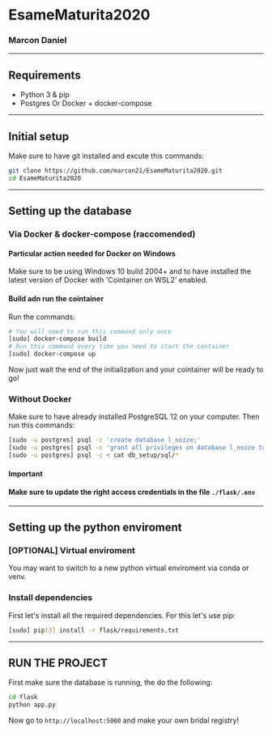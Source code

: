 # EsameMaturita2020
### Marcon Daniel
---
## Requirements
- Python 3 & pip
- Postgres Or Docker + docker-compose
---
## Initial setup
Make sure to have git installed and excute this commands:
```sh
git clone https://github.com/marcon21/EsameMaturita2020.git
cd EsameMaturita2020
```

---
## Setting up the database
### Via Docker & docker-compose (raccomended)
#### Particular action needed for Docker on Windows
Make sure to be using Windows 10 build 2004+ and to have installed the latest version of Docker with 'Cointainer on WSL2' enabled.
#### Build adn run the cointainer
Run the commands:
```sh
# You will need to run this command only once
[sudo] docker-compose build
# Run this command every time you need to start the container
[sudo] docker-compose up
```
Now just wait the end of the initialization and your cointainer will be ready to go!
### Without Docker
Make sure to have already installed PostgreSQL 12 on your computer. Then run this commands:
```sh
[sudo -u postgres] psql -c 'create database l_nozze;'
[sudo -u postgres] psql -c 'grant all privileges on database l_nozze to username;' 
[sudo -u postgres] psql -c < cat db_setup/sql/*
```
#### Important
#### Make sure to update the right access credentials in the file `./flask/.env`
---
## Setting up the python enviroment
### [OPTIONAL] Virtual enviroment
You may want to switch to a new python virtual enviroment via conda or venv.
### Install dependencies
First let's install all the required dependencies. For this let's use pip:
```sh
[sudo] pip[3] install -r flask/requirements.txt
```
---
## RUN THE PROJECT
First make sure the database is running, the do the following:
```sh
cd flask
python app.py
```
Now go to `http://localhost:5000` and make your own bridal registry!
